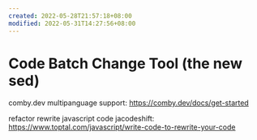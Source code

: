 ```yaml
---
created: 2022-05-28T21:57:18+08:00
modified: 2022-05-31T14:27:56+08:00
---
```


# Code Batch Change Tool (the new sed)

comby.dev multipanguage support:
https://comby.dev/docs/get-started

refactor rewrite javascript code jacodeshift:
https://www.toptal.com/javascript/write-code-to-rewrite-your-code
